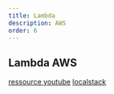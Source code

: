 ```yaml
---
title: Lambda
description: AWS
order: 6
---
```


## Lambda AWS

[ressource youtube](https://youtu.be/3Ar1ABlD_Vs?si=KDT_y22-DuBwdXjL)
[localstack](https://youtu.be/AKXKkUC_jng?si=bfnHDGMWg4InWtxc)





